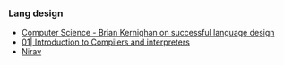 ### Lang design
- [Computer Science - Brian Kernighan on successful language design](https://www.youtube.com/watch?v=Sg4U4r_AgJU)
- [01| Introduction to Compilers and interpreters](https://www.youtube.com/watch?v=WDtftUeJ1OM&list=PLDcmCgguL9rxPoVn2ykUFc8TOpLyDU5gx&index=2&t=0s)
- [Nirav](https://nirav.com.np/2020/02/09/making-mnsa-a-nepali-programming-language.html)
